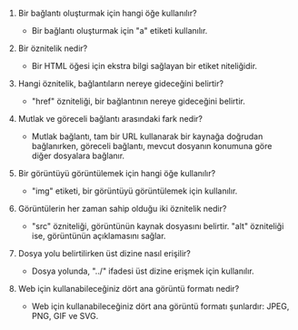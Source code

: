 1.  Bir bağlantı oluşturmak için hangi öğe kullanılır?
    
    *   Bir bağlantı oluşturmak için "a" etiketi kullanılır.
2.  Bir öznitelik nedir?
    
    *   Bir HTML öğesi için ekstra bilgi sağlayan bir etiket niteliğidir.
3.  Hangi öznitelik, bağlantıların nereye gideceğini belirtir?
    
    *   "href" özniteliği, bir bağlantının nereye gideceğini belirtir.
4.  Mutlak ve göreceli bağlantı arasındaki fark nedir?
    
    *   Mutlak bağlantı, tam bir URL kullanarak bir kaynağa doğrudan bağlanırken, göreceli bağlantı, mevcut dosyanın konumuna göre diğer dosyalara bağlanır.
5.  Bir görüntüyü görüntülemek için hangi öğe kullanılır?
    
    *   "img" etiketi, bir görüntüyü görüntülemek için kullanılır.
6.  Görüntülerin her zaman sahip olduğu iki öznitelik nedir?
    
    *   "src" özniteliği, görüntünün kaynak dosyasını belirtir. "alt" özniteliği ise, görüntünün açıklamasını sağlar.
7.  Dosya yolu belirtilirken üst dizine nasıl erişilir?
    
    *   Dosya yolunda, "../" ifadesi üst dizine erişmek için kullanılır.
8.  Web için kullanabileceğiniz dört ana görüntü formatı nedir?
    
    *   Web için kullanabileceğiniz dört ana görüntü formatı şunlardır: JPEG, PNG, GIF ve SVG.
